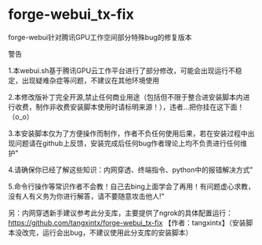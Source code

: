 # forge-webui_tx-fix
forge-webui针对腾讯GPU工作空间部分特殊bug的修复版本

警告

1.本webui.sh基于腾讯GPU云工作平台进行了部分修改，可能会出现运行不稳定，出现疑难杂症等问题，不建议在其他环境使用

2.本修改版补丁完全开源,禁止任何商业用途（包括但不限于整合进安装脚本内进行收费，制作非收费安装脚本使用时请标明来源！），违者...把你挂在这下面！（o_o）

3.本安装脚本仅为了方便操作而制作，作者不负任何使用后果，若在安装过程中出现问题请在github上反馈，安装完成后任何bug作者理论上均不负责进行任何维护"

4.请确保你已经了解这些知识：内网穿透、终端指令、python中的报错解决方式"

5.命令行操作等常识作者不会教！自己去bing上面学会了再用！有问题虚心求教，没有人有义务为你进行解答，请不要随意攻击他人!"

另：内网穿透新手建议参考此分支库，主要提供了ngrok的具体配置运行：https://github.com/tangxintx/forge-webui_tx-fix         【作者：tangxintx】（安装脚本没改完，运行会出bug，不建议使用此分支库的安装脚本）
